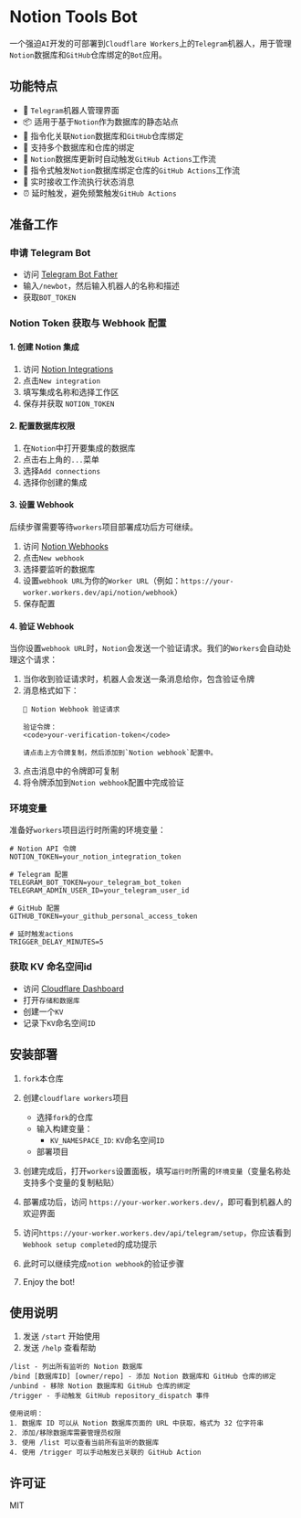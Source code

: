 # Notion Tools Bot

一个强迫`AI`开发的可部署到`Cloudflare Workers`上的`Telegram`机器人，用于管理`Notion`数据库和`GitHub`仓库绑定的`Bot`应用。

## 功能特点

- 🤖 `Telegram`机器人管理界面
- 📦 适用于基于`Notion`作为数据库的静态站点
- 🔄 指令化关联`Notion`数据库和`GitHub`仓库绑定
- 🔗 支持多个数据库和仓库的绑定
- 📝 `Notion`数据库更新时自动触发`GitHub Actions`工作流
- 📝 指令式触发`Notion`数据库绑定仓库的`GitHub Actions`工作流
- 🔔 实时接收工作流执行状态消息
- ⏰ 延时触发，避免频繁触发`GitHub Actions`

## 准备工作

### 申请 Telegram Bot
- 访问 [Telegram Bot Father](https://t.me/BotFather)
- 输入`/newbot`，然后输入机器人的名称和描述
- 获取`BOT_TOKEN`

### Notion Token 获取与 Webhook 配置

#### 1. 创建 Notion 集成

1. 访问 [Notion Integrations](https://www.notion.so/profile/integrations)
2. 点击`New integration`
3. 填写集成名称和选择工作区
4. 保存并获取 `NOTION_TOKEN`

#### 2. 配置数据库权限

1. 在`Notion`中打开要集成的数据库
2. 点击右上角的`...`菜单
3. 选择`Add connections`
4. 选择你创建的集成

#### 3. 设置 Webhook

后续步骤需要等待`workers`项目部署成功后方可继续。

1. 访问 [Notion Webhooks](https://www.notion.so/profile/integrations)
2. 点击`New webhook`
3. 选择要监听的数据库
4. 设置`webhook URL`为你的`Worker URL`（例如：`https://your-worker.workers.dev/api/notion/webhook`）
5. 保存配置

#### 4. 验证 Webhook

当你设置`webhook URL`时，`Notion`会发送一个验证请求。我们的`Workers`会自动处理这个请求：

1. 当你收到验证请求时，机器人会发送一条消息给你，包含验证令牌
2. 消息格式如下：
   ```
   🔔 Notion Webhook 验证请求

   验证令牌：
   <code>your-verification-token</code>

   请点击上方令牌复制，然后添加到`Notion webhook`配置中。
   ```
3. 点击消息中的令牌即可复制
4. 将令牌添加到`Notion webhook`配置中完成验证

### 环境变量

准备好`workers`项目运行时所需的环境变量：

```env
# Notion API 令牌
NOTION_TOKEN=your_notion_integration_token

# Telegram 配置
TELEGRAM_BOT_TOKEN=your_telegram_bot_token
TELEGRAM_ADMIN_USER_ID=your_telegram_user_id

# GitHub 配置
GITHUB_TOKEN=your_github_personal_access_token

# 延时触发actions
TRIGGER_DELAY_MINUTES=5
```

### 获取 KV 命名空间id

- 访问 [Cloudflare Dashboard](https://dash.cloudflare.com)
- 打开`存储和数据库`
- 创建一个`KV`
- 记录下`KV`命名空间`ID`

## 安装部署

1. `fork`本仓库

2. 创建`cloudflare workers`项目
   - 选择`fork`的仓库
   - 输入构建变量：
      - `KV_NAMESPACE_ID`: `KV`命名空间`ID`
   - 部署项目
3. 创建完成后，打开`workers`设置面板，填写`运行时`所需的`环境变量`（变量名称处支持多个变量的复制粘贴）

4. 部署成功后，访问 `https://your-worker.workers.dev/`，即可看到机器人的欢迎界面

5. 访问`https://your-worker.workers.dev/api/telegram/setup`，你应该看到`Webhook setup completed`的成功提示

6. 此时可以继续完成`notion webhook`的验证步骤

7. Enjoy the bot!

## 使用说明

1. 发送 `/start` 开始使用
2. 发送 `/help` 查看帮助
```
/list - 列出所有监听的 Notion 数据库
/bind [数据库ID] [owner/repo] - 添加 Notion 数据库和 GitHub 仓库的绑定
/unbind - 移除 Notion 数据库和 GitHub 仓库的绑定
/trigger - 手动触发 GitHub repository_dispatch 事件

使用说明：
1. 数据库 ID 可以从 Notion 数据库页面的 URL 中获取，格式为 32 位字符串
2. 添加/移除数据库需要管理员权限
3. 使用 /list 可以查看当前所有监听的数据库
4. 使用 /trigger 可以手动触发已关联的 GitHub Action
```

## 许可证

MIT 

